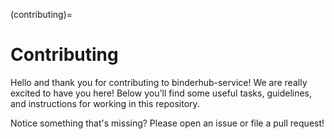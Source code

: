 (contributing)=

# Contributing

Hello and thank you for contributing to binderhub-service! We are really excited to have you here!
Below you'll find some useful tasks, guidelines, and instructions for working in this repository.

Notice something that's missing? Please open an issue or file a pull request!
